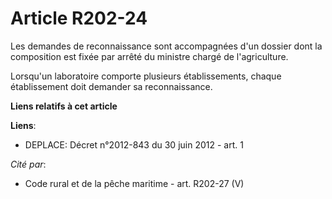 # Article R202-24

Les demandes de reconnaissance sont accompagnées d'un dossier dont la composition est fixée par arrêté du ministre chargé de
l'agriculture. 

Lorsqu'un laboratoire comporte plusieurs établissements, chaque établissement doit demander sa reconnaissance.

**Liens relatifs à cet article**

**Liens**:

  - DEPLACE: Décret n°2012-843 du 30 juin 2012 - art. 1

_Cité par_:

  - Code rural et de la pêche maritime - art. R202-27 (V)
